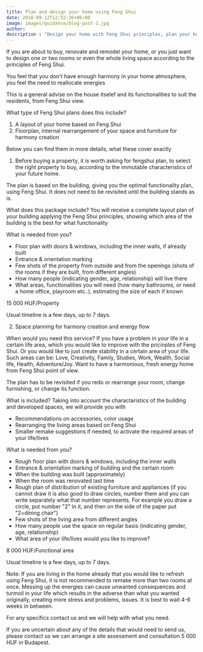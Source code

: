 ```yaml
---
title: Plan and design your home using Feng Shui
date: 2018-09-12T12:52:36+06:00
image: images/guidance/blog-post-1.jpg
author: 
description : "Design your home with Feng Shui principles, plan your home based on Feng Shui"
---
```


If you are about to buy, renovate and remodel your home,
or you just want to design one or two rooms or even the whole living space according to the principles of Feng Shui.

You feel that you don't have enough harmony in your home atmosphere, you feel the need to reallocate energies

This is a general advise on the house itselef and its functionalities to suit the residents, from Feng Shui view.

What type of Feng Shui plans does this include? 
1. A layout of your home based on Feng Shui
2. Floorplan, internal rearrangement of your space and furniture for harmony creation

Below you can find them in more details, what these cover exactly

1. Before buying a property, it is worth asking for fengshui plan, to select the right property to buy, according to the immutable characteristics of your future home.

The plan is based on the building, giving you the optimal functionality plan, using Feng Shui. It does not need to be revisited until the building stands as is. 

What does this package include? 
You will receive a complete layout plan of your building applying the Feng Shui principles, showing which area of the building is the best for what functionality

What is needed from you?
- Floor plan with doors & windows, including the inner walls, if already built
- Entrance & orientation marking
- Few shots of the property from outside and from the openings (shots of the rooms if they are built, from different angles)
- How many people (indicating gender, age, relationship) will live there
- What areas, functionalities you will need (how many bathrooms, or need a home office, playroom etc..), estimating the size of each if known

15 000 HUF/Property

Usual timeline is a few days, up to 7 days.

2. Space planning for harmony creation and energy flow

When would you need this service? 
If you have a problem in your life in a certain life area, which you would like to improve with the pricinples of Feng Shui. 
Or you would like to just create stability in a certain area of your life. Such areas can be: Love, Creativity, Family, Studies, Work, Wealth, Social life, Health, Adventure/Joy.
Want to have a harmonious, fresh energy home from Feng Shui point of view. 

The plan has to be revisited if you redo or rearrange your room, change furnishing, or change its function. 

What is included?
Taking into account the charactaristics of the building and developed spaces, we will provide you with 
- Recommendations on accessories, color usage 
- Rearranging the living areas based on Feng Shui
- Smaller remake suggestions if needed, to activate the required areas of your life/lives

What is needed from you? 
- Rough floor plan with doors & windows, including the inner walls
- Entrance & orientation marking of building and the certain room
- When the building was built (approximately)
- When the room was renovated last time
- Rough plan of distribution of existing furniture and appliances (if you cannot draw it is also good to draw circles, number them and you can write separately what that number represents. For example you draw a circle, put number "2" in it, and then on the side of the paper put "2=dining chair")
- Few shots of the living area from different angles
- How many people use the space on regular basis (indicating gender, age, relationship) 
- What area of your life/lives would you like to improve?

8 000 HUF/Functional area

Usual timeline is a few days, up to 7 days.

Note: If you are living in the home already that you would like to refresh using Feng Shui, it is not recommended to remake more than two rooms at once. Messing up the energies can cause unwanted consequences and turmoil in your life which results in the adverse than what you wanted originally, creating more stress and problems, issues.
It is best to wait 4-6 weeks in between.


For any specifics contact us and we will help with what you need. 

If you are uncertain about any of the details that would need to send us, please contact us we can arrange a site assessment and consultation 5 000 HUF in Budapest. 